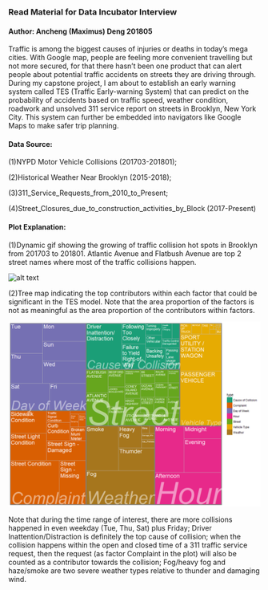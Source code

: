 ### Read Material for Data Incubator Interview
#### Author: Ancheng (Maximus) Deng 201805

Traffic is among the biggest causes of injuries or deaths in today’s mega cities. With Google map, people are feeling more convenient travelling but not more secured, for that there hasn’t been one product that can alert people about potential traffic accidents on streets they are driving through. During my capstone project, I am about to establish an early warning system called TES (Traffic Early-warning System) that can predict on the probability of accidents based on traffic speed, weather condition, roadwork and unsolved 311 service report on streets in Brooklyn, New York City. This system can further be embedded into navigators like Google Maps to make safer trip planning.

#### Data Source:

(1)NYPD Motor Vehicle Collisions (201703-201801); 

(2)Historical Weather Near Brooklyn (2015-2018); 

(3)311_Service_Requests_from_2010_to_Present; 

(4)Street_Closures_due_to_construction_activities_by_Block (2017-Present) 

#### Plot Explanation: 
(1)Dynamic gif showing the growing of traffic collision hot spots in Brooklyn from 201703 to 201801. Atlantic Avenue and Flatbush Avenue are top 2 street names where most of the traffic collisions happen.

![alt text](https://github.com/MaximusWudy/DataIncubator2018/blob/master/Brooklyn_cumulative_ggmap_v3.gif "Brooklyn Cumulative Collision Density")


(2)Tree map indicating the top contributors within each factor that could be significant in the TES model. Note that the area proportion of the factors is not as meaningful as the area proportion of the contributors within factors. 

![alt text](https://github.com/MaximusWudy/DataIncubator2018/blob/master/Tree_map_v2_1078_790.png "Treemap")

Note that during the time range of interest, there are more collisions happened in even weekday (Tue, Thu, Sat) plus Friday; Driver Inattention/Distraction is definitely the top cause of collision; when the collision happens within the open and closed time of a 311 traffic service request, then the request (as factor Complaint in the plot) will also be counted as a contributor towards the collision; Fog/heavy fog and haze/smoke are two severe weather types relative to thunder and damaging wind.
